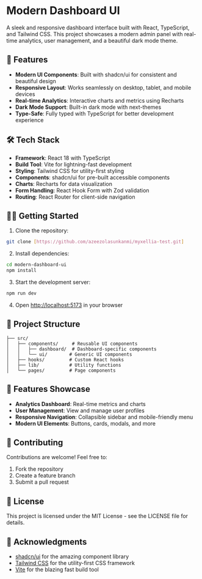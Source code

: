 # Modern Dashboard UI

A sleek and responsive dashboard interface built with React, TypeScript, and Tailwind CSS. This project showcases a modern admin panel with real-time analytics, user management, and a beautiful dark mode theme.

## 🚀 Features

- **Modern UI Components**: Built with shadcn/ui for consistent and beautiful design
- **Responsive Layout**: Works seamlessly on desktop, tablet, and mobile devices
- **Real-time Analytics**: Interactive charts and metrics using Recharts
- **Dark Mode Support**: Built-in dark mode with next-themes
- **Type-Safe**: Fully typed with TypeScript for better development experience

## 🛠️ Tech Stack

- **Framework**: React 18 with TypeScript
- **Build Tool**: Vite for lightning-fast development
- **Styling**: Tailwind CSS for utility-first styling
- **Components**: shadcn/ui for pre-built accessible components
- **Charts**: Recharts for data visualization
- **Form Handling**: React Hook Form with Zod validation
- **Routing**: React Router for client-side navigation

## 🏃‍♂️ Getting Started

1. Clone the repository:

```bash
git clone [https://github.com/azeezolasunkanmi/myxellia-test.git]
```

2. Install dependencies:

```bash
cd modern-dashboard-ui
npm install
```

3. Start the development server:

```bash
npm run dev
```

4. Open [http://localhost:5173](http://localhost:5173) in your browser

## 📁 Project Structure

```
├── src/
│   ├── components/     # Reusable UI components
│   │   ├── dashboard/  # Dashboard-specific components
│   │   └── ui/        # Generic UI components
│   ├── hooks/         # Custom React hooks
│   ├── lib/           # Utility functions
│   └── pages/         # Page components
```

## 🎨 Features Showcase

- **Analytics Dashboard**: Real-time metrics and charts
- **User Management**: View and manage user profiles
- **Responsive Navigation**: Collapsible sidebar and mobile-friendly menu
- **Modern UI Elements**: Buttons, cards, modals, and more

## 🤝 Contributing

Contributions are welcome! Feel free to:

1. Fork the repository
2. Create a feature branch
3. Submit a pull request

## 📝 License

This project is licensed under the MIT License - see the LICENSE file for details.

## 🙏 Acknowledgments

- [shadcn/ui](https://ui.shadcn.com) for the amazing component library
- [Tailwind CSS](https://tailwindcss.com) for the utility-first CSS framework
- [Vite](https://vitejs.dev) for the blazing fast build tool
